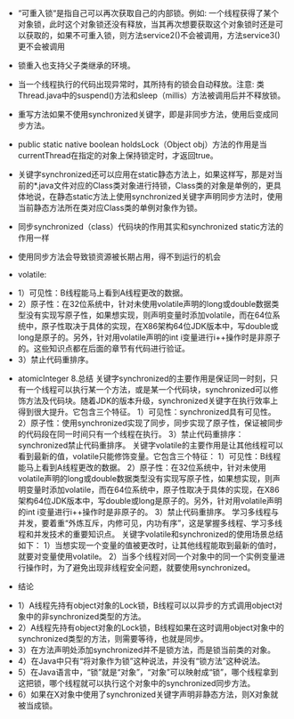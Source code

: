 + “可重入锁“是指自己可以再次获取自己的内部锁。例如: 一个线程获得了某个对象锁，此时这个对象锁还没有释放，当其再次想要获取这个对象锁时还是可以获取的，如果不可重入锁，则方法service2()不会被调用，方法service3()更不会被调用
+ 锁重入也支持父子类继承的环境。
+ 当一个线程执行的代码出现异常时，其所持有的锁会自动释放。注意: 类Thread.java中的suspend()方法和sleep（millis）方法被调用后并不释放锁。
+ 重写方法如果不使用synchronized关键字，即是非同步方法，使用后变成同步方法。
+ public static native boolean holdsLock（Object obj）方法的作用是当currentThread在指定的对象上保持锁定时，才返回true。
+ 关键字synchronized还可以应用在static静态方法上，如果这样写，那是对当前的*.java文件对应的Class类对象进行持锁，Class类的对象是单例的，更具体地说，在静态static方法上使用synchronized关键字声明同步方法时，使用当前静态方法所在类对应Class类的单例对象作为锁。
+ 同步synchronized（class）代码块的作用其实和synchronized static方法的作用一样
+ 使用同步方法会导致锁资源被长期占用，得不到运行的机会

+ volatile:
- 1）可见性：B线程能马上看到A线程更改的数据。
- 2）原子性：在32位系统中，针对未使用volatile声明的long或double数据类型没有实现写原子性，如果想实现，则声明变量时添加volatile，而在64位系统中，原子性取决于具体的实现，在X86架构64位JDK版本中，写double或long是原子的。另外，针对用volatile声明的int i变量进行i++操作时是非原子的。这些知识点都在后面的章节有代码进行验证。
- 3）禁止代码重排序。

+ atomicInteger
8.总结
关键字synchronized的主要作用是保证同一时刻，只有一个线程可以执行某一个方法，或是某一个代码块，synchronized可以修饰方法及代码块。随着JDK的版本升级，synchronized关键字在执行效率上得到很大提升。它包含三个特征。
1）可见性：synchronized具有可见性。
2）原子性：使用synchronized实现了同步，同步实现了原子性，保证被同步的代码段在同一时间只有一个线程在执行。
3）禁止代码重排序：synchronized禁止代码重排序。
关键字volatile的主要作用是让其他线程可以看到最新的值，volatile只能修饰变量。它包含三个特征：
1）可见性：B线程能马上看到A线程更改的数据。
2）原子性：在32位系统中，针对未使用volatile声明的long或double数据类型没有实现写原子性，如果想实现，则声明变量时添加volatile，而在64位系统中，原子性取决于具体的实现，在X86架构64位JDK版本中，写double或long是原子的。另外，针对用volatile声明的int i变量进行i++操作时是非原子的。
3）禁止代码重排序。
学习多线程与并发，要着重“外炼互斥，内修可见，内功有序”，这是掌握多线程、学习多线程和并发技术的重要知识点。
关键字volatile和synchronized的使用场景总结如下：
1）当想实现一个变量的值被更改时，让其他线程能取到最新的值时，就要对变量使用volatile。
2）当多个线程对同一个对象中的同一个实例变量进行操作时，为了避免出现非线程安全问题，就要使用synchronized。

+ 结论
- 1）A线程先持有object对象的Lock锁，B线程可以以异步的方式调用object对象中的非synchronized类型的方法。
- 2）A线程先持有object对象的Lock锁，B线程如果在这时调用object对象中的synchronized类型的方法，则需要等待，也就是同步。
- 3）在方法声明处添加synchronized并不是锁方法，而是锁当前类的对象。
- 4）在Java中只有“将对象作为锁”这种说法，并没有“锁方法”这种说法。
- 5）在Java语言中，“锁”就是“对象”，“对象”可以映射成“锁”，哪个线程拿到这把锁，哪个线程就可以执行这个对象中的synchronized同步方法。
- 6）如果在X对象中使用了synchronized关键字声明非静态方法，则X对象就被当成锁。




















